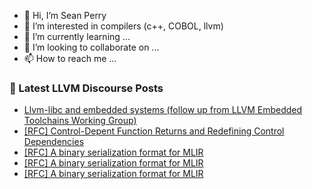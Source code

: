 - 👋 Hi, I’m Sean Perry
- 👀 I’m interested in compilers (c++, COBOL, llvm)
- 🌱 I’m currently learning ...
- 💞️ I’m looking to collaborate on ...
- 📫 How to reach me ...

<!---
s66perry/s66perry is a ✨ special ✨ repository because its `README.md` (this file) appears on your GitHub profile.
You can click the Preview link to take a look at your changes.
--->
### 📕 Latest LLVM Discourse Posts

<!-- DISCOURSE-LLVM:START -->
- [Llvm-libc and embedded systems &lpar;follow up from LLVM Embedded Toolchains Working Group&rpar;](https://discourse.llvm.org/t/llvm-libc-and-embedded-systems-follow-up-from-llvm-embedded-toolchains-working-group/63509#post_6)
- [[RFC] Control-Depent Function Returns and Redefining Control Dependencies](https://discourse.llvm.org/t/rfc-control-depent-function-returns-and-redefining-control-dependencies/63203#post_8)
- [[RFC] A binary serialization format for MLIR](https://discourse.llvm.org/t/rfc-a-binary-serialization-format-for-mlir/63518#post_5)
- [[RFC] A binary serialization format for MLIR](https://discourse.llvm.org/t/rfc-a-binary-serialization-format-for-mlir/63518#post_4)
- [[RFC] A binary serialization format for MLIR](https://discourse.llvm.org/t/rfc-a-binary-serialization-format-for-mlir/63518#post_3)
<!-- DISCOURSE-LLVM:END -->
